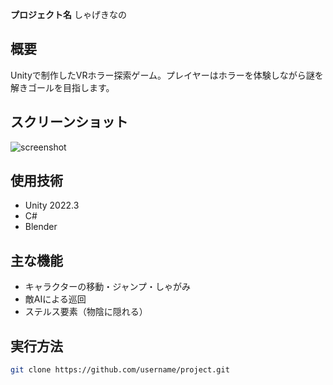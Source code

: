 **プロジェクト名**
しゃげきなの

## 概要
Unityで制作したVRホラー探索ゲーム。プレイヤーはホラーを体験しながら謎を解きゴールを目指します。

## スクリーンショット
![screenshot](./images/sample.png)

## 使用技術
- Unity 2022.3
- C#
- Blender

## 主な機能
- キャラクターの移動・ジャンプ・しゃがみ
- 敵AIによる巡回
- ステルス要素（物陰に隠れる）

## 実行方法
```bash
git clone https://github.com/username/project.git
